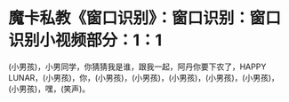 # 魔卡私教《窗口识别》：窗口识别：窗口识别小视频部分：1：1

(小男孩)，小男同学，你猜猜我是谁，跟我一起，阿丹你要下农了，HAPPY LUNAR，(小男孩)，你，(小男孩)，(小男孩)，(小男孩)，(小男孩)，(小男孩)，(小男孩)，嘿，(笑声)。

